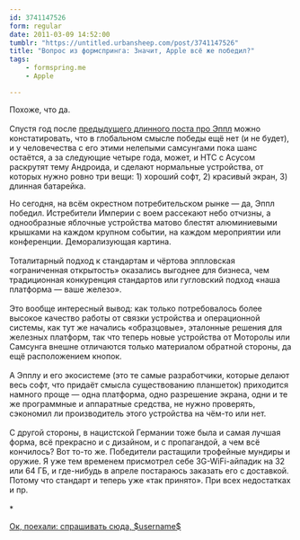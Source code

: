 ```yaml
---
id: 3741147526
form: regular
date: 2011-03-09 14:52:00
tumblr: "https://untitled.urbansheep.com/post/3741147526"
title: "Вопрос из формспринга: Значит, Apple всё же победил?"
tags:
    - formspring.me
    - Apple

---
```


<p class="formspringmeAnswer">Похоже, что да.<br/><br/>
Спустя год после <a href="http://untitled.urbansheep.ru/post/416040048">предыдущего длинного поста про Эппл</a> можно констатировать, что в глобальном смысле победы ещё нет (и не будет), и у человечества с его этими нелепыми самсунгами пока шанс остаётся, а за следующие четыре года, может, и HTC с Асусом раскрутят тему Андроида, и сделают нормальные устройства, от которых нужно ровно три вещи: 1) хороший софт, 2) красивый экран, 3) длинная батарейка.</p>

<p>Но сегодня, на всём окрестном потребительском рынке — да, Эппл победил. Истребители Империи с воем рассекают небо отчизны, а однообразные яблочные устройства матово блестят алюминиевыми крышками на каждом крупном событии, на каждом мероприятии или конференции. Деморализующая картина.<br/><br/>
Тоталитарный подход к стандартам и чёртова эппловская «ограниченная открытость» оказались выгоднее для бизнеса, чем традиционная конкуренция стандартов или гугловский подход «наша платформа — ваше железо».<br/><br/>
Это вообще интересный вывод: как только потребовалось более высокое качество работы от связки устройства и операционной системы, как тут же начались «образцовые», эталонные решения для железных платформ, так что теперь новые устройства от Моторолы или Самсунга внешне отличаются только материалом обратной стороны, да ещё расположением кнопок.<br/><br/>
А Эпплу и его экосистеме (это те самые разработчики, которые делают весь софт, что придаёт смысла существованию планшеток) приходится намного проще — одна платформа, одно разрешение экрана, одни и те же программные и аппаратные средства, не нужно проверять, сэкономил ли производитель этого устройства на чём-то или нет.<br/><br/>
С другой стороны, в нацистской Германии тоже была и самая лучшая форма, всё прекрасно и с дизайном, и с пропагандой, а чем всё кончилось? Вот то-то же. Победители растащили трофейные мундиры и оружие. Я уже тем временем присмотрел себе 3G-WiFi-айпадик на 32 или 64 ГБ, и где-нибудь в апреле постараюсь заказать его с доставкой. Потому что стандарт и теперь уже «так принято». При всех недостатках и пр.<br/><br/>
*</p>

<p class="formspringmeFooter">
    <a href="http://www.formspring.me/urbansheep?utm_medium=social&amp;utm_source=tumblr&amp;utm_campaign=shareanswer">Ок, поехали: спрашивать сюда, $username$</a>
</p>


